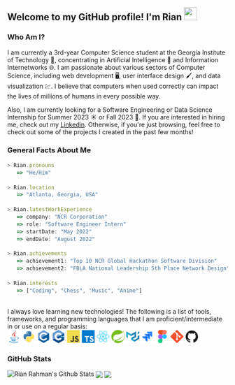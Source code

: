 

## Welcome to my GitHub profile! I'm Rian <img src="https://media.giphy.com/media/hvRJCLFzcasrR4ia7z/giphy.gif" width="30" height="30">

### Who Am I?
I am currently a 3rd-year Computer Science student at the Georgia Institute of Technology 🐝, concentrating in Artificial Intelligence 🤖 and Information Internetworks 🌐. I am passionate about various sectors of Computer Science, including web development 🖥️, user interface design 🖌️, and data visualization 💹. I believe that computers when used correctly can impact the lives of millions of humans in every possible way.

Also, I am currently looking for a Software Engineering or Data Science Internship for Summer 2023 ☀️ or Fall 2023 🍂. If you are interested in hiring me, check out my <a href="https://www.linkedin.com/in/rian-rahman02/">Linkedin</a>. Otherwise, if you're just browsing, feel free to check out some of the projects I created in the past few months!

### General Facts About Me
 ```javascript
> Rian.pronouns
    => "He/Him"

> Rian.location
    => "Atlanta, Georgia, USA"

> Rian.latestWorkExperience
    => company: "NCR Corporation"
    => role: "Software Engineer Intern"
    => startDate: "May 2022"
    => endDate: "August 2022"
     
> Rian.achievements
    => achievement1: "Top 10 NCR Global Hackathon Software Division" 
    => achievement2: "FBLA National Leadership 5th Place Network Design"

> Rian.interests
    => ["Coding", "Chess", "Music", "Anime"]
```

<br>
I always love learning new technologies! The following is a list of tools, frameworks, and programming languages that I am proficient/intermediate in or use on a regular basis:<br>
<span>
  <img src="https://raw.githubusercontent.com/devicons/devicon/master/icons/java/java-original.svg" alt="java" width="30" height="30"/>
  <img src="https://raw.githubusercontent.com/devicons/devicon/master/icons/python/python-original.svg" alt="python" width="30" height="30"/>
  <img src="https://raw.githubusercontent.com/devicons/devicon/master/icons/c/c-original.svg" alt="c" width="30" height="30"/> 
  <img src="https://raw.githubusercontent.com/devicons/devicon/master/icons/cplusplus/cplusplus-original.svg" alt="c++" width="30" height="30"/> 
  <img src="https://raw.githubusercontent.com/devicons/devicon/master/icons/javascript/javascript-original.svg" alt="js" width="30" height="30"/> 
  <img src="https://raw.githubusercontent.com/devicons/devicon/master/icons/typescript/typescript-original.svg" alt="ts" width="30" height="30"/> 
  <img src="https://raw.githubusercontent.com/devicons/devicon/master/icons/react/react-original.svg" alt="react" width="30" height="30"/> 
  <img src="https://raw.githubusercontent.com/devicons/devicon/master/icons/spring/spring-original.svg" alt="spring" width="30" height="30"/> 
  <img src="https://raw.githubusercontent.com/devicons/devicon/master/icons/materialui/materialui-original.svg" alt="mui" width="30" height="30"/> 
  <img src="https://raw.githubusercontent.com/devicons/devicon/master/icons/jira/jira-original.svg" alt="jira" width="30" height="30"/> 
  <img src="https://raw.githubusercontent.com/devicons/devicon/master/icons/figma/figma-original.svg" alt="figma" width="30" height="30"/>
  <img src="https://raw.githubusercontent.com/devicons/devicon/master/icons/git/git-original.svg" alt="git" width="30" height="30"/> 
  <img src="https://raw.githubusercontent.com/devicons/devicon/master/icons/github/github-original.svg" alt="github" width="30" height="30"/> 
</span>
<br>

### GitHub Stats
![Rian Rahman's Github Stats](https://github-readme-stats.vercel.app/api?username=RiRah123&include_all_commits=true&theme=radical&show_icons=true&count_private=true)
<img align="center" src="https://github-readme-stats.vercel.app/api/top-langs/?username=RiRah123&layout=compact&theme=radical"/>
<img align="center" src="https://github-readme-streak-stats.herokuapp.com/?user=RiRah123&stroke=ffffff&background=1c1917&ring=0891b2&fire=0891b2&currStreakNum=ffffff&currStreakLabel=0891b2&sideNums=ffffff&sideLabels=ffffff&dates=ffffff&hide_border=true" width=400  />
